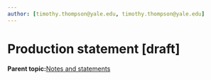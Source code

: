 ```yaml
---
author: [timothy.thompson@yale.edu, timothy.thompson@yale.edu]
---
```


# Production statement \[draft\]

**Parent topic:**[Notes and statements](../../concepts/notes_and_statements.md)

